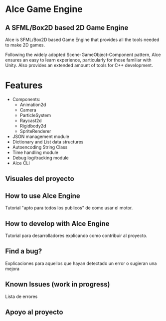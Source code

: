 # Alce Game Engine

## A SFML/Box2D based 2D Game Engine

Alce is SFML/Box2D based Game Engine that provides all the tools needed to make 2D games.

Following the widely adopted Scene-GameObject-Component pattern, Alce ensures an easy to learn experience, particularly for those familiar with Unity. Also provides an extended amount of tools for C++ development.

# Features

* Components:
    * Animation2d
    * Camera
    * ParticleSystem
    * Raycast2d
    * Rigidbody2d
    * SpriteRenderer
* JSON management module
* Dictionary and List data structures
* Autoencoding String Class
* Time handling module
* Debug log/tracking module
* Alce CLI

## Visuales del proyecto

## How to use Alce Engine

Tutorial "apto para todos los publicos" de como usar el motor.

## How to develop with Alce Engine

Tutorial para desarrolladores explicando como contribuir al proyecto.

## Find a bug?

Explicaciones para aquellos que hayan detectado un error o sugieran una mejora

## Known Issues (work in progress)

Lista de errores

## Apoyo al proyecto